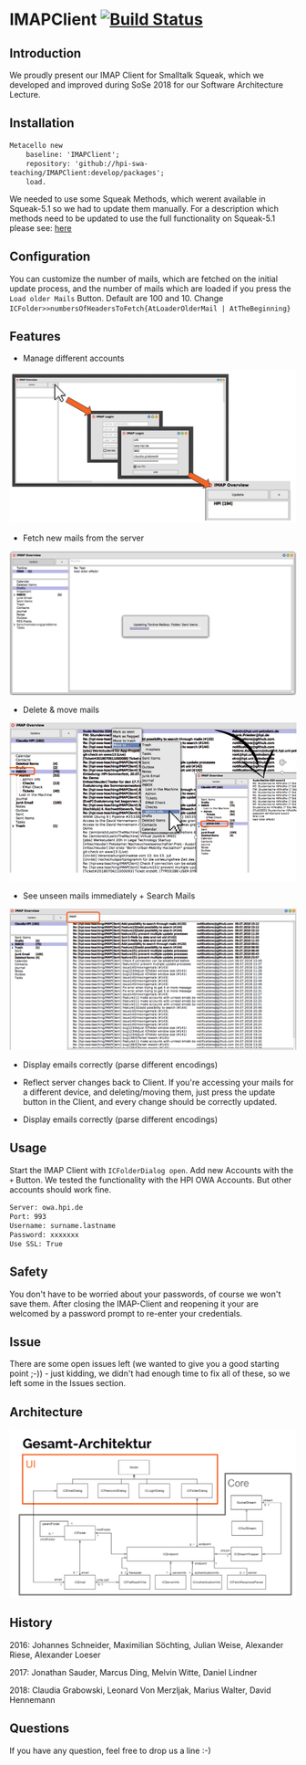  # IMAPClient [![Build Status](https://travis-ci.org/hpi-swa-teaching/IMAPClient.svg?branch=develop)](https://travis-ci.org/hpi-swa-teaching/IMAPClient)
 
 
 ## Introduction
 We proudly present our IMAP Client for Smalltalk Squeak, which we developed and improved during SoSe 2018 for our Software Architecture Lecture.
 
## Installation
```
Metacello new
    baseline: 'IMAPClient';
    repository: 'github://hpi-swa-teaching/IMAPClient:develop/packages';
    load.
```
We needed to use some Squeak Methods, which werent available in Squeak-5.1 so we had to update them manually. For a description which methods need to be updated to use the full functionality on Squeak-5.1 please see: [here](https://github.com/hpi-swa-teaching/IMAPClient/pull/96)

 ## Configuration
 You can customize the number of mails, which are fetched on the initial update process, and the number of mails which are loaded if you press the `Load older Mails` Button. Default are 100 and 10. Change `ICFolder>>numbersOfHeadersToFetch{AtLoaderOlderMail | AtTheBeginning}`
 
 ## Features
 - Manage different accounts
 
  ![](screenshots/manage_accounts.png)
 - Fetch new mails from the server
 
  ![](screenshots/update_mails.png)
 - Delete & move mails
 
 ![](screenshots/move_mails.png)
 - See unseen mails immediately + Search Mails
 
  ![](screenshots/search_mails.png)
 - Display emails correctly (parse different encodings)
 
 - Reflect server changes back to Client. If you're accessing your mails for a different device, and deleting/moving them, just press the update button in the Client, and every change should be correctly updated.
 
  - Display emails correctly (parse different encodings)

## Usage
Start the IMAP Client with `ICFolderDialog open`. Add new Accounts with the `+` Button. We tested the functionality with the HPI OWA Accounts. But other accounts should work fine.
``` 
Server: owa.hpi.de
Port: 993
Username: surname.lastname
Password: xxxxxxx
Use SSL: True
```

## Safety
You don't have to be worried about your passwords, of course we won't save them. After closing the IMAP-Client and reopening it your are welcomed by a password prompt to re-enter your credentials.

## Issue
There are some open issues left (we wanted to give you a good starting point ;-)) - just kidding, we didn't had enough time to fix all of these, so we left some in the Issues section.

## Architecture

  ![](screenshots/architecture.png)


## History
2016: Johannes Schneider, Maximilian Söchting, Julian Weise, Alexander Riese, Alexander Loeser

2017: Jonathan Sauder, Marcus Ding, Melvin Witte, Daniel Lindner

2018: Claudia Grabowski, Leonard Von Merzljak, Marius Walter, David Hennemann

## Questions

If you have any question, feel free to drop us a line :-)
